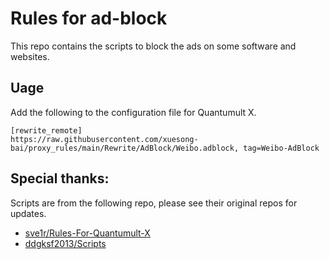 # Rules for ad-block

This repo contains the scripts to block the ads on some software and websites.


## Uage

Add the following to the configuration file for Quantumult X.

```
[rewrite_remote]
https://raw.githubusercontent.com/xuesong-bai/proxy_rules/main/Rewrite/AdBlock/Weibo.adblock, tag=Weibo-AdBlock
```

## Special thanks:

Scripts are from the following repo, please see their original repos for updates.

- [sve1r/Rules-For-Quantumult-X](https://github.com/sve1r/Rules-For-Quantumult-X)
- [ddgksf2013/Scripts](https://github.com/ddgksf2013/Scripts)
